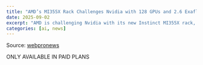 ```yaml
---
title: "AMD’s MI355X Rack Challenges Nvidia with 128 GPUs and 2.6 Exaflops for AI"
date: 2025-09-02
excerpt: "AMD is challenging Nvidia with its new Instinct MI355X rack, featuring 128 GPUs, 36TB HBM3e memory, and 2.6 exaflops at FP4 for AI workloads. Offering high bandwidth and scalability, it secures deals like Oracle's 30,000-unit order. Future MI400 series promises 10x performance gains, intensifying the AI competition."
categories: [ai, news]
---
```


Source: [webpronews](https://www.webpronews.com/amds-mi355x-rack-challenges-nvidia-with-128-gpus-and-2-6-exaflops-for-ai/)

ONLY AVAILABLE IN PAID PLANS
